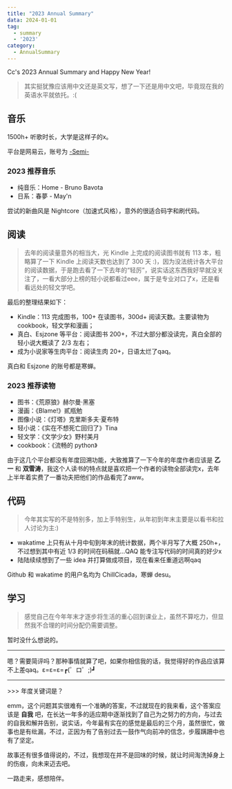 ```yaml
---
title: "2023 Annual Summary"
data: 2024-01-01
tag:
  - summary
  - '2023'
category: 
  - AnnualSummary
---
```


Cc's 2023 Annual Summary and Happy New Year!

<!-- more -->

> 其实挺犹豫应该用中文还是英文写，想了一下还是用中文吧，毕竟现在我的英语水平就依托。:(

## 音乐

1500h+ 听歌时长，大学是这样子的x。

平台是网易云，账号为 [-Semi-](https://music.163.com/#/user/home?id=1403030074)

### 2023 推荐音乐

- 纯音乐：Home - Bruno Bavota
- 日系：春夢 - May'n

尝试的新曲风是 Nightcore（加速式风格），意外的很适合码字和刷代码。

## 阅读

> 去年的阅读量意外的相当大，光 Kindle 上完成的阅读图书就有 113 本，粗略算了一下 Kindle 上阅读天数也达到了 300 天 :)，因为没法统计各大平台的阅读数据，于是跑去看了一下去年的“轻厉”，说实话这东西我好早就没关注了，一看大部分上榜的轻小说都看过eee，属于是专业对口了x，还是看看远处的轻文学吧。

最后的整理结果如下：

- Kindle：113 完成图书，100+ 在读图书，300d+ 阅读天数。主要读物为 cookbook，轻文学和漫画；
- 真白、Esjzone 等平台：阅读图书 200+，不过大部分都没读完，真白全部的轻小说大概读了 2/3 左右；
- 成为小说家等生肉平台：阅读生肉 20+，日语太烂了qaq。

真白和 Esjzone 的账号都是寒蝉。

### 2023 推荐读物

- 图书：《荒原狼》赫尔曼·黑塞
- 漫画：《Blame!》貳瓶勉
- 图像小说：《灯塔》克里斯多夫·夏布特
- 轻小说：《实在不想死亡回归了》Tina
- 轻文学：《文学少女》野村美月
- cookbook：《流畅的 python》

由于这几个平台都没有年度回溯功能，大致推算了一下今年的年度作者应该是 **乙一** 和 **双雪涛**，我这个人读书的特点就是喜欢把一个作者的读物全部读完x，去年上半年着实费了一番功夫把他们的作品看完了aww。

## 代码

> 今年其实写的不是特别多，加上手特别生，从年初到年末主要是以看书和拉人讨论为主:)

- wakatime 上只有从十月中旬到年末的统计数据，两个半月写了大概 250h+，不过想到其中有近 1/3 的时间在码稿就...QAQ 能专注写代码的时间真的好少x
- 陆陆续续想到了一些 idea 并打算做成项目，现在看来任重道远啊qaq

Github 和 wakatime 的用户名均为 ChillCicada，寒蝉 desu。

## 学习

> 感觉自己在今年年末才逐步将生活的重心回到课业上，虽然不算吃力，但显然我不合理的时间分配仍需要调整。

暂时没什么想说的。

---

嗯？需要简评吗？那种事情就算了吧，如果你相信我的话，我觉得好的作品应该算不上差qaq。ε=ε=ε=┏(゜ロ゜;)┛

---

\>\>\> 年度关键词是？

emm，这个问题其实很难有一个准确的答案，不过就现在的我来看，这个答案应该是 **自我** 吧，在长达一年多的适应期中逐渐找到了自己为之努力的方向，与过去的自我和解并告别，说实话，今年最有实在的感觉是最后的三个月，虽然很忙，做事也是有纰漏，不过，正因为有了告别过去一鼓作气向前冲的信念，步履蹒跚中也有了坚定。

故事还有很多值得说的，不过，我想现在并不是回味的时候，就让时间淘洗掉身上的伤痕，向未来迈去吧。

一路走来，感想陪伴。
